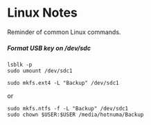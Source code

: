 # Linux Notes

Reminder of common Linux commands.

##### Format USB key on /dev/sdc
    
    lsblk -p
    sudo umount /dev/sdc1

    sudo mkfs.ext4 -L "Backup" /dev/sdc1

or

    sudo mkfs.ntfs -f -L "Backup" /dev/sdc1
    sudo chown $USER:$USER /media/hotnuma/Backup

